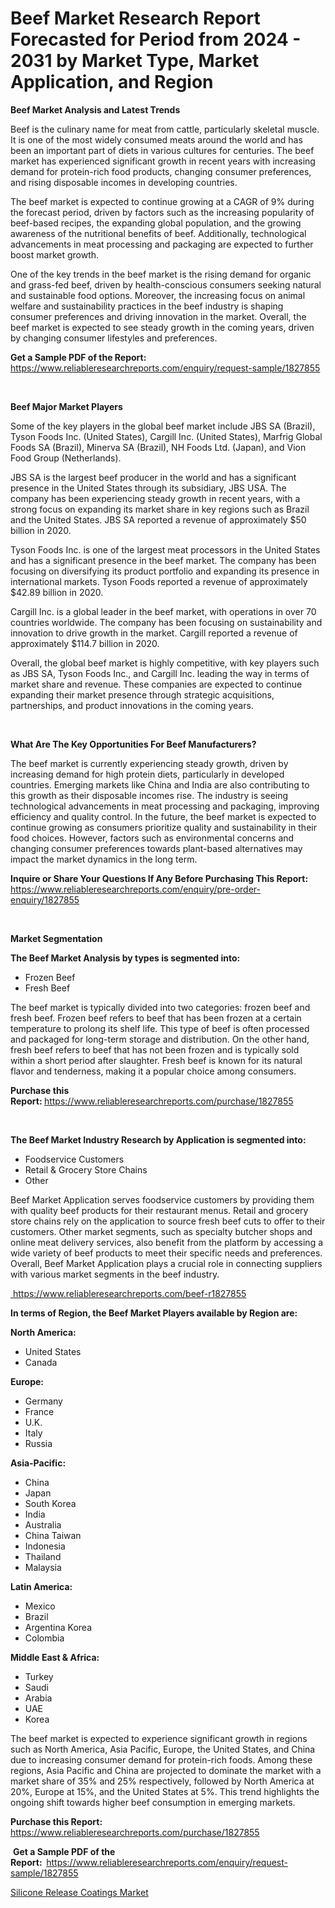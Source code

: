 <p><h1>Beef Market Research Report Forecasted for Period from 2024 -  2031 by Market Type, Market Application, and Region</h1></p><p><strong>Beef Market Analysis and Latest Trends</strong></p>
<p><p>Beef is the culinary name for meat from cattle, particularly skeletal muscle. It is one of the most widely consumed meats around the world and has been an important part of diets in various cultures for centuries. The beef market has experienced significant growth in recent years with increasing demand for protein-rich food products, changing consumer preferences, and rising disposable incomes in developing countries.</p><p>The beef market is expected to continue growing at a CAGR of 9% during the forecast period, driven by factors such as the increasing popularity of beef-based recipes, the expanding global population, and the growing awareness of the nutritional benefits of beef. Additionally, technological advancements in meat processing and packaging are expected to further boost market growth.</p><p>One of the key trends in the beef market is the rising demand for organic and grass-fed beef, driven by health-conscious consumers seeking natural and sustainable food options. Moreover, the increasing focus on animal welfare and sustainability practices in the beef industry is shaping consumer preferences and driving innovation in the market. Overall, the beef market is expected to see steady growth in the coming years, driven by changing consumer lifestyles and preferences.</p></p>
<p><strong>Get a Sample PDF of the Report:&nbsp;</strong> <a href="https://www.reliableresearchreports.com/enquiry/request-sample/1827855">https://www.reliableresearchreports.com/enquiry/request-sample/1827855</a></p>
<p>&nbsp;</p>
<p><strong>Beef Major Market Players</strong></p>
<p><p>Some of the key players in the global beef market include JBS SA (Brazil), Tyson Foods Inc. (United States), Cargill Inc. (United States), Marfrig Global Foods SA (Brazil), Minerva SA (Brazil), NH Foods Ltd. (Japan), and Vion Food Group (Netherlands).</p><p>JBS SA is the largest beef producer in the world and has a significant presence in the United States through its subsidiary, JBS USA. The company has been experiencing steady growth in recent years, with a strong focus on expanding its market share in key regions such as Brazil and the United States. JBS SA reported a revenue of approximately $50 billion in 2020.</p><p>Tyson Foods Inc. is one of the largest meat processors in the United States and has a significant presence in the beef market. The company has been focusing on diversifying its product portfolio and expanding its presence in international markets. Tyson Foods reported a revenue of approximately $42.89 billion in 2020.</p><p>Cargill Inc. is a global leader in the beef market, with operations in over 70 countries worldwide. The company has been focusing on sustainability and innovation to drive growth in the market. Cargill reported a revenue of approximately $114.7 billion in 2020.</p><p>Overall, the global beef market is highly competitive, with key players such as JBS SA, Tyson Foods Inc., and Cargill Inc. leading the way in terms of market share and revenue. These companies are expected to continue expanding their market presence through strategic acquisitions, partnerships, and product innovations in the coming years.</p></p>
<p>&nbsp;</p>
<p><strong>What Are The Key Opportunities For Beef Manufacturers?</strong></p>
<p><p>The beef market is currently experiencing steady growth, driven by increasing demand for high protein diets, particularly in developed countries. Emerging markets like China and India are also contributing to this growth as their disposable incomes rise. The industry is seeing technological advancements in meat processing and packaging, improving efficiency and quality control. In the future, the beef market is expected to continue growing as consumers prioritize quality and sustainability in their food choices. However, factors such as environmental concerns and changing consumer preferences towards plant-based alternatives may impact the market dynamics in the long term.</p></p>
<p><strong>Inquire or Share Your Questions If Any Before Purchasing This Report:</strong> <a href="https://www.reliableresearchreports.com/enquiry/pre-order-enquiry/1827855">https://www.reliableresearchreports.com/enquiry/pre-order-enquiry/1827855</a></p>
<p>&nbsp;</p>
<p><strong>Market Segmentation</strong></p>
<p><strong>The Beef Market Analysis by types is segmented into:</strong></p>
<p><ul><li>Frozen Beef</li><li>Fresh Beef</li></ul></p>
<p><p>The beef market is typically divided into two categories: frozen beef and fresh beef. Frozen beef refers to beef that has been frozen at a certain temperature to prolong its shelf life. This type of beef is often processed and packaged for long-term storage and distribution. On the other hand, fresh beef refers to beef that has not been frozen and is typically sold within a short period after slaughter. Fresh beef is known for its natural flavor and tenderness, making it a popular choice among consumers.</p></p>
<p><strong>Purchase this Report:&nbsp;</strong><a href="https://www.reliableresearchreports.com/purchase/1827855">https://www.reliableresearchreports.com/purchase/1827855</a></p>
<p>&nbsp;</p>
<p><strong>The Beef Market Industry Research by Application is segmented into:</strong></p>
<p><ul><li>Foodservice Customers</li><li>Retail & Grocery Store Chains</li><li>Other</li></ul></p>
<p><p>Beef Market Application serves foodservice customers by providing them with quality beef products for their restaurant menus. Retail and grocery store chains rely on the application to source fresh beef cuts to offer to their customers. Other market segments, such as specialty butcher shops and online meat delivery services, also benefit from the platform by accessing a wide variety of beef products to meet their specific needs and preferences. Overall, Beef Market Application plays a crucial role in connecting suppliers with various market segments in the beef industry.</p></p>
<p><a href="https://www.reliableresearchreports.com/beef-r1827855">&nbsp;https://www.reliableresearchreports.com/beef-r1827855</a></p>
<p><strong>In terms of Region, the Beef Market Players available by Region are:</strong></p>
<p>
    <p> <strong> North America: </strong>
        <ul>
            <li>United States</li>
            <li>Canada</li>
        </ul>
        </p> 
    <p> <strong> Europe: </strong>
        <ul>
            <li>Germany</li>
            <li>France</li>
            <li>U.K.</li>
            <li>Italy</li>
            <li>Russia</li>
        </ul>
        </p> 
    <p> <strong> Asia-Pacific: </strong>
        <ul>
            <li>China</li>
            <li>Japan</li>
            <li>South Korea</li>
            <li>India</li>
            <li>Australia</li>
            <li>China Taiwan</li>
            <li>Indonesia</li>
            <li>Thailand</li>
            <li>Malaysia</li>
        </ul>
        </p> 
    <p> <strong> Latin America: </strong>
        <ul>
            <li>Mexico</li>
            <li>Brazil</li>
            <li>Argentina Korea</li>
            <li>Colombia</li>
        </ul>
        </p> 
    <p> <strong> Middle East & Africa: </strong>
        <ul>
            <li>Turkey</li>
            <li>Saudi</li>
            <li>Arabia</li>
            <li>UAE</li>
            <li>Korea</li>
        </ul>
    </p>
    </p>
<p><p>The beef market is expected to experience significant growth in regions such as North America, Asia Pacific, Europe, the United States, and China due to increasing consumer demand for protein-rich foods. Among these regions, Asia Pacific and China are projected to dominate the market with a market share of 35% and 25% respectively, followed by North America at 20%, Europe at 15%, and the United States at 5%. This trend highlights the ongoing shift towards higher beef consumption in emerging markets.</p></p>
<p><strong>Purchase this Report: </strong><a href="https://www.reliableresearchreports.com/purchase/1827855">https://www.reliableresearchreports.com/purchase/1827855</a></p>
<p>&nbsp;<strong>Get a Sample PDF of the Report:&nbsp;&nbsp;</strong><a href="https://www.reliableresearchreports.com/enquiry/request-sample/1827855">https://www.reliableresearchreports.com/enquiry/request-sample/1827855</a></p>
<p><strong></strong></p>
<p><p><a href="https://extreme-scabiosa-c81.notion.site/Decoding-the-Silicone-Release-Coatings-Market-A-Deep-Dive-into-the-Latest-Market-Trends-Market-Seg-3b660cbb142547e999c3b997f4e23017">Silicone Release Coatings Market</a></p></p>